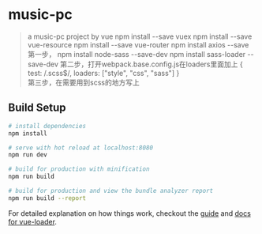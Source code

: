 # music-pc

> a music-pc project by vue
> npm install --save vuex
> npm install --save vue-resource
> npm install --save vue-router
> npm install axios --save
> 第一步，
> npm install node-sass --save-dev
> npm install sass-loader --save-dev
> 第二步，打开webpack.base.config.js在loaders里面加上
>     {
>       test: /\.scss$/,
>       loaders: ["style", "css", "sass"]
>     }   
> 第三步，在需要用到scss的地方写上
> 	<style lang="scss" scoped>
> 	</style>

## Build Setup

``` bash
# install dependencies
npm install

# serve with hot reload at localhost:8080
npm run dev

# build for production with minification
npm run build

# build for production and view the bundle analyzer report
npm run build --report
```

For detailed explanation on how things work, checkout the [guide](http://vuejs-templates.github.io/webpack/) and [docs for vue-loader](http://vuejs.github.io/vue-loader).
